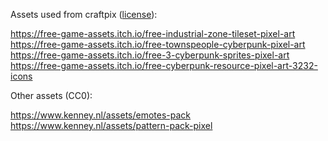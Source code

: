 Assets used from craftpix ([license](https://craftpix.net/file-licenses/)):

https://free-game-assets.itch.io/free-industrial-zone-tileset-pixel-art
https://free-game-assets.itch.io/free-townspeople-cyberpunk-pixel-art
https://free-game-assets.itch.io/free-3-cyberpunk-sprites-pixel-art
https://free-game-assets.itch.io/free-cyberpunk-resource-pixel-art-3232-icons

Other assets (CC0):

https://www.kenney.nl/assets/emotes-pack
https://www.kenney.nl/assets/pattern-pack-pixel